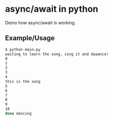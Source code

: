 # async/await in python

Demo how async/await is working.

## Example/Usage

```sh
$ python main.py
waiting to learn the song, sing it and daaance!
0
1
2
3
4
this is the song
5
6
7
8
9
10
done dancing
```
